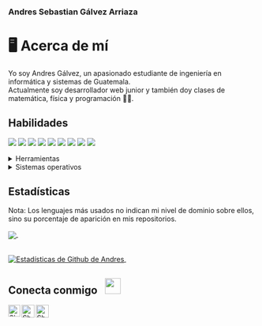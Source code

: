 ### Andres Sebastian Gálvez Arriaza
# 🖥 Acerca de mí
Yo soy Andres Gálvez, un apasionado estudiante de ingeniería en informática y sistemas de Guatemala.<br/>
Actualmente soy desarrollador web junior y también doy clases de matemática, física y programación 👨‍🏫.
## Habilidades
<img src="https://img.shields.io/badge/-C%23-blueviolet" /> <img src="https://img.shields.io/badge/-C%2B%2B-blue" /> <img src="https://img.shields.io/badge/-Java-orange" />
<img src="https://img.shields.io/badge/-HTML-red" /> <img src="https://img.shields.io/badge/-PHP-%235A4AB8" /> <img src="https://img.shields.io/badge/-SQL%20Server-lightgrey" /> <img src="https://img.shields.io/badge/-Assembly-lightgrey" />   <img src="https://img.shields.io/badge/-Python-yellow" /> <img src="https://img.shields.io/badge/-Photoshop-9cf" />
<details>
	<summary>Herramientas</summary>
	<ul>
    	  <li>Visual Studio</li>
	  <li>Visual Studio Code</li>
    	  <li>Netbeans</li>
	  <li>IntelliJ IDEA</li>
	  <li>Android Studio</li>
	  <li>SQL Server Management Studio</li>
	  <li>Adobe Photoshop CS6</li>
	  <li>Spark AR Studio</li>
	  <li>Construct 3</li>
	</ul>
</details>
<details>
	<summary>Sistemas operativos</summary>
	<ul>
	  <li>Windows</li>
    	  <li>Ubuntu</li>
	</ul>
</details>

## Estadísticas
Nota: Los lenguajes más usados no indican mi nivel de dominio sobre ellos, sino su porcentaje de aparición en mis repositorios.

<a href="https://github.com/AndresSGalvezA/github-readme-stats">
  <img align="center" src="https://github-readme-stats.vercel.app/api/top-langs/?username=AndresSGalvezA&layout=compact&theme=gotham" />
</a> &nbsp;&nbsp;&nbsp;&nbsp;&nbsp;&nbsp;&nbsp;&nbsp;&nbsp;&nbsp;&nbsp;&nbsp;

<br><a href="https://github.com/AndresSGalvezA/github-readme-stats">
  <img align="center" src="https://github-readme-stats.vercel.app/api?username=AndresSGalvezA&show_icons=true&theme=gotham&count_private=true&include_all_commits=true" alt="Estadísticas de Github de Andres" />
</a> &nbsp;

## Conecta conmigo &nbsp; <img src="https://github.com/TheDudeThatCode/TheDudeThatCode/blob/master/Assets/Handshake.gif" height="32px">
<a href="https://www.linkedin.com/in/andres-g%C3%A1lvez-920b141b0/">
    <img align="left" alt="Shubhamdeep Jha | Linkedin" width="24px" src="https://github.com/TheDudeThatCode/TheDudeThatCode/blob/master/Assets/Linkedin.svg" />
  </a>
  <a href="https://twitter.com/andarrz">
    <img align="left" alt="Shubhamdeep Jha | Twitter" width="26px" src="https://github.com/TheDudeThatCode/TheDudeThatCode/blob/master/Assets/Twitter.svg" />
  </a>
  <a href="mailto:asgasebastian@gmail.com">
    <img align="left" alt="Shubhamdeep Jha | Gmail" width="26px" src="https://github.com/TheDudeThatCode/TheDudeThatCode/blob/master/Assets/Gmail.svg" />
  </a>
